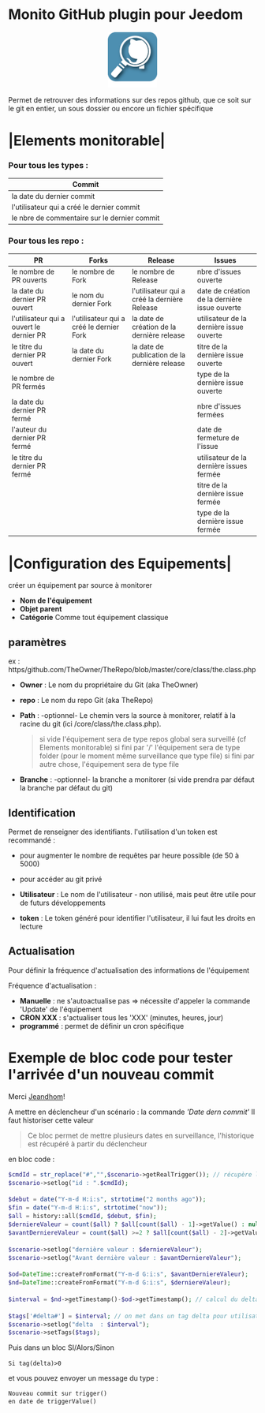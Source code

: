 # Monito GitHub plugin pour Jeedom

<p align="center">
  <img width="100" src="/plugin_info/MonitoGitHub_icon.png">
</p>

Permet de retrouver des informations sur des repos github, que ce soit sur le git en entier, un sous dossier ou encore un fichier spécifique

# |Elements monitorable|

### Pour tous les types :
| Commit |
| --- |
| la date du dernier commit |
| l'utilisateur qui a créé le dernier commit |
| le nbre de commentaire sur le dernier commit |


### Pour tous les repo :
| PR | Forks | Release | Issues |
| --- | --- | --- | --- |
| le nombre de PR ouverts  | le nombre de Fork | le nombre de Release | nbre d'issues ouverte |
| la date du dernier PR ouvert | le nom du dernier Fork | l'utilisateur qui a créé la dernière Release | date de création de la dernière issue ouverte |
| l'utilisateur qui a ouvert le dernier PR | l'utilisateur qui a créé le dernier Fork | la date de création de la dernière release | utilisateur de la dernière issue ouverte |
| le titre du dernier PR ouvert | la date du dernier Fork | la date de publication de la dernière release | titre de la dernière issue ouverte |
| le nombre de PR fermés |  |  | type de la dernière issue ouverte |
| la date du dernier PR fermé |  |   | nbre d'issues fermées |
| l'auteur du dernier PR fermé |  |  |  date de fermeture de l'issue |
| le titre du dernier PR fermé |  |   | utilisateur de la dernière issues fermée |
|  |  |  |  titre de la dernière issue fermée |
|  |  |  |  type de la dernière issue fermée |

# |Configuration des Equipements|
 créer un équipement par source à monitorer
* __Nom de l'équipement__ 
 * __Objet parent__ 
 * __Catégorie__ 
 Comme tout équipement classique
 
## paramètres
ex : https/github.com/TheOwner/TheRepo/blob/master/core/class/the.class.php

 * __Owner__ : Le nom du propriétaire du Git (aka TheOwner)
 * __repo__ : Le nom du repo Git (aka TheRepo)
 * __Path__ : -optionnel- Le chemin vers la source à monitorer, relatif à la racine du git (ici /core/class/the.class.php).
 
      > si vide l'équipement sera de type repos global sera surveillé (cf Elements monitorable)
      > si fini par '/' l'équipement sera de type folder (pour le moment même surveillance que type file)
      > si fini par autre chose, l'équipement sera de type file
      
 * __Branche__ : -optionnel- la branche a monitorer (si vide prendra par défaut la branche par défaut du git)
 
 ## Identification 
 
 Permet de renseigner des identifiants. 
 l'utilisation d'un token est recommandé : 
 * pour augmenter le nombre de requêtes par heure possible (de 50 à 5000)
 * pour accéder au git privé
 
  * __Utilisateur__ : Le nom de l'utilisateur - non utilisé, mais peut être utile pour de futurs développements
  * __token__ : Le token généré pour identifier l'utilisateur, il lui faut les droits en lecture
  
   
 ## Actualisation
 
 Pour définir la fréquence d'actualisation des informations de l'équipement
 
 Fréquence d'actualisation : 
 * __Manuelle__ : ne s'autoactualise pas => nécessite d'appeler la commande 'Update' de l'équipement
 * __CRON XXX__ : s'actualiser tous les 'XXX' (minutes, heures, jour)
 * __programmé__ : permet de définir un cron spécifique 
 
 
 # Exemple de bloc code pour tester l'arrivée d'un nouveau commit
 Merci [Jeandhom](https://community.jeedom.com/t/obtenir-lavant-derniere-valeur-laststate/36412/2)!
 
 A mettre en déclencheur d'un scénario : la commande *'Date dern commit'*
 Il faut historiser cette valeur
 
> Ce bloc permet de mettre plusieurs dates en surveillance, l'historique est récupéré à partir du déclencheur

 en bloc code : 
 
```php
$cmdId = str_replace("#","",$scenario->getRealTrigger()); // récupère l'id de la commande
$scenario->setlog("id : ".$cmdId);

$debut = date("Y-m-d H:i:s", strtotime("2 months ago"));
$fin = date("Y-m-d H:i:s", strtotime("now"));  
$all = history::all($cmdId, $debut, $fin);
$derniereValeur = count($all) ? $all[count($all) - 1]->getValue() : null;
$avantDerniereValeur = count($all) >=2 ? $all[count($all) - 2]->getValue() : null;

$scenario->setlog("dernière valeur : $derniereValeur");
$scenario->setlog("Avant dernière valeur : $avantDerniereValeur");

$od=DateTime::createFromFormat("Y-m-d G:i:s", $avantDerniereValeur);
$nd=DateTime::createFromFormat("Y-m-d G:i:s", $derniereValeur);

$interval = $nd->getTimestamp()-$od->getTimestamp(); // calcul du delta entre les 2 dates, en ms

$tags['#delta#'] = $interval; // on met dans un tag delta pour utilisation dans un scnéario
$scenario->setlog("delta  : $interval");
$scenario->setTags($tags);
```
Puis dans un bloc SI/Alors/Sinon

`Si tag(delta)>0`

et vous pouvez envoyer un message du type :
```
Nouveau commit sur trigger()
en date de triggerValue()
```


 
